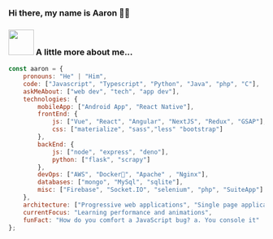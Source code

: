 ### Hi there, my name is Aaron 👋👀


### <img src="https://media4.giphy.com/media/du3J3cXyzhj75IOgvA/giphy.gif?cid=ecf05e47aq4zo08yh1osqjiomp79ghy93h92kg7rssno3o5l&rid=giphy.gif" width="50"> A little more about me...  

```javascript
const aaron = {
    pronouns: "He" | "Him",
    code: ["Javascript", "Typescript", "Python", "Java", "php", "C"],
    askMeAbout: ["web dev", "tech", "app dev"],
    technologies: {
        mobileApp: ["Android App", "React Native"],
        frontEnd: {
            js: ["Vue", "React", "Angular", "NextJS", "Redux", "GSAP"],
            css: ["materialize", "sass","less" "bootstrap"]
        },
        backEnd: {
            js: ["node", "express", "deno"],
            python: ["flask", "scrapy"]
        },
        devOps: ["AWS", "Docker🐳", "Apache" , "Nginx"],
        databases: ["mongo", "MySql", "sqlite"],
        misc: ["Firebase", "Socket.IO", "selenium", "php", "SuiteApp"]
    },
    architecture: ["Progressive web applications", "Single page applications", "SSR"],
    currentFocus: "Learning performance and animations",
    funFact: "How do you comfort a JavaScript bug? a. You console it"
};
```
